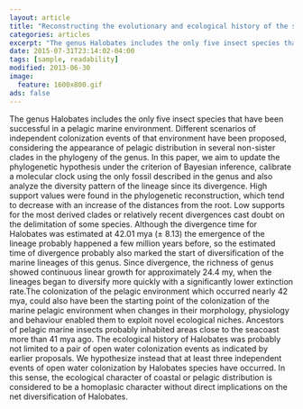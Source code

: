 ```yaml
---
layout: article
title: "Reconstructing the evolutionary and ecological history of the sea skaters Halobates spp. (Heteroptera: Gerridae)"
categories: articles
excerpt: "The genus Halobates includes the only five insect species that have been successful in a pelagic marine environment. Different scenarios of independent colonization events of that environment have been proposed, considering the appearance of pelagic distribution in several non-sister clades in the phylogeny of the genus. In this paper, we aim to update the phylogenetic hypothesis under the criterion of Bayesian inference, calibrate a molecular clock using the only fossil described in the genus and also analyze the diversity pattern of the lineage since its divergence. High support values were found in the phylogenetic reconstruction, which tend to decrease with an increase of the distances from the root. Low supports for the most derived clades or relatively recent divergences cast doubt on the delimitation of some species. Although the divergence time for Halobates was estimated at 42.01 mya (± 8.13) the emergence of the lineage probably happened a few million years before, so the estimated time of divergence probably also marked the start of diversification of the marine lineages of this genus. Since divergence, the richness of genus showed continuous linear growth for approximately 24.4 my, when the lineages began to diversify more quickly with a significantly lower extinction rate.The colonization of the pelagic environment which occurred nearly 42 mya, could also have been the starting point of the colonization of the marine pelagic environment when changes in their morphology, physiology and behaviour enabled them to exploit novel ecological niches. Ancestors of pelagic marine insects probably inhabited areas close to the seacoast more than 41 mya ago. The ecological history of Halobates was probably not limited to a pair of open water colonization events as indicated by earlier proposals. We hypothesize instead that at least three independent events of open water colonization by Halobates species have occurred. In this sense, the ecological character of coastal or pelagic distribution is considered to be a homoplasic character without direct implications on the net diversification of Halobates."
date: 2015-07-31T23:14:02-04:00
tags: [sample, readability]
modified: 2013-06-30
image:
  feature: 1600x800.gif
ads: false  
---
```


The genus Halobates includes the only five insect species that have been successful in a pelagic marine environment. Different scenarios of independent colonization events of that environment have been proposed, considering the appearance of pelagic distribution in several non-sister clades in the phylogeny of the genus. In this paper, we aim to update the phylogenetic hypothesis under the criterion of Bayesian inference, calibrate a molecular clock using the only fossil described in the genus and also analyze the diversity pattern of the lineage since its divergence. High support values were found in the phylogenetic reconstruction, which tend to decrease with an increase of the distances from the root. Low supports for the most derived clades or relatively recent divergences cast doubt on the delimitation of some species. Although the divergence time for Halobates was estimated at 42.01 mya (± 8.13) the emergence of the lineage probably happened a few million years before, so the estimated time of divergence probably also marked the start of diversification of the marine lineages of this genus. Since divergence, the richness of genus showed continuous linear growth for approximately 24.4 my, when the lineages began to diversify more quickly with a significantly lower extinction rate.The colonization of the pelagic environment which occurred nearly 42 mya, could also have been the starting point of the colonization of the marine pelagic environment when changes in their morphology, physiology and behaviour enabled them to exploit novel ecological niches. Ancestors of pelagic marine insects probably inhabited areas close to the seacoast more than 41 mya ago. The ecological history of Halobates was probably not limited to a pair of open water colonization events as indicated by earlier proposals. We hypothesize instead that at least three independent events of open water colonization by Halobates species have occurred. In this sense, the ecological character of coastal or pelagic distribution is considered to be a homoplasic character without direct implications on the net diversification of Halobates.